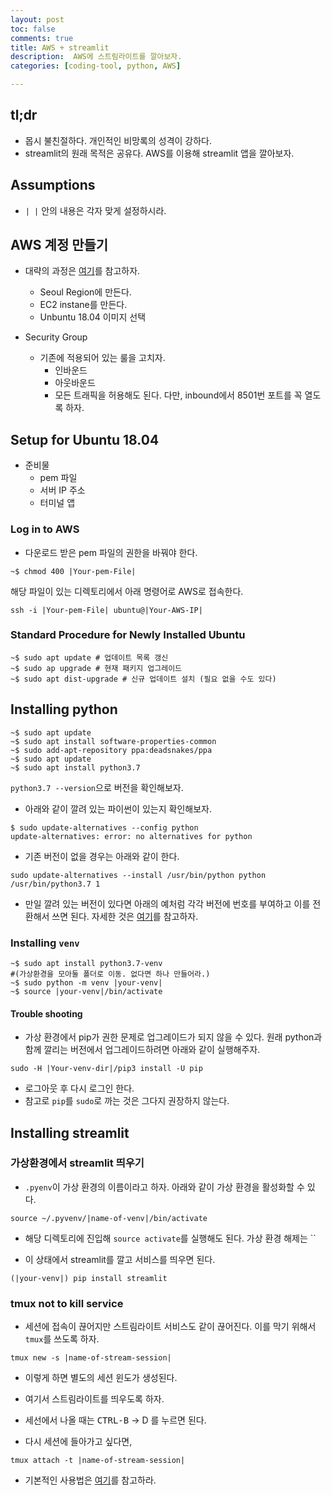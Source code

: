 ```yaml
---
layout: post
toc: false
comments: true
title: AWS + streamlit 
description:  AWS에 스트림라이트를 깔아보자. 
categories: [coding-tool, python, AWS]

---
```


## tl;dr 

- 몹시 불친절하다.  개인적인 비망록의 성격이 강하다. 
- streamlit의 원래 목적은 공유다. AWS를 이용해 streamlit 앱을 깔아보자. 

## Assumptions 

- `| |`  안의 내용은 각자 맞게 설정하시라. 

## AWS 계정 만들기 

- 대략의 과정은 [여기](https://towardsdatascience.com/how-to-deploy-a-streamlit-app-using-an-amazon-free-ec2-instance-416a41f69dc3)를 참고하자. 

	- Seoul Region에 만든다. 
	- EC2 instane를 만든다. 
	- Unbuntu 18.04 이미지 선택 

- Security Group
	- 기존에 적용되어 있는 룰을 고치자.  
		- 인바운드 
		- 아웃바운드 
		- 모든 트래픽을 허용해도 된다. 다만, inbound에서 8501번 포트를 꼭 열도록 하자. 

## Setup for Ubuntu 18.04

- 준비물 
	- pem 파일 
	- 서버 IP 주소 
	- 터미널 앱 

### Log in to AWS 

- 다운로드 받은 pem 파일의 권한을 바꿔야 한다. 

```shell
~$ chmod 400 |Your-pem-File|
```

해당 파일이 있는 디렉토리에서 아래 명령어로 AWS로 접속한다. 

```shell
ssh -i |Your-pem-File| ubuntu@|Your-AWS-IP|
```

### Standard Procedure for Newly Installed Ubuntu 

```shell
~$ sudo apt update # 업데이트 목록 갱신
~$ sudo ap upgrade # 현재 패키지 업그레이드
~$ sudo apt dist-upgrade # 신규 업데이트 설치 (필요 없을 수도 있다)
```
 
## Installing python 

```shell
~$ sudo apt update
~$ sudo apt install software-properties-common
~$ sudo add-apt-repository ppa:deadsnakes/ppa
~$ sudo apt update
~$ sudo apt install python3.7
```

`python3.7 --version`으로 버전을 확인해보자. 

- 아래와 같이 깔려 있는 파이썬이 있는지 확인해보자. 

```shell
$ sudo update-alternatives --config python
update-alternatives: error: no alternatives for python
```

- 기존 버전이 없을 경우는 아래와 같이 한다. 

```shell
sudo update-alternatives --install /usr/bin/python python /usr/bin/python3.7 1
```

- 만일 깔려 있는 버전이 있다면 아래의 예처럼 각각 버전에 번호를 부여하고 이를 전환해서 쓰면 된다. 자세한 것은 [여기](https://anarinsk.github.io/lostineconomics-v2-1/coding-tool/python/wsl/2020/03/19/WSL_Cmder.html)를 참고하자.  



### Installing `venv`

```shell
~$ sudo apt install python3.7-venv
#(가상환경을 모아둘 폴더로 이동. 없다면 하나 만들어라.)
~$ sudo python -m venv |your-venv|
~$ source |your-venv|/bin/activate 
```

#### Trouble shooting 

- 가상 환경에서 pip가 권한 문제로 업그레이드가 되지 않을 수 있다. 원래 python과 함께 깔리는 버전에서 업그레이드하려면 아래와 같이 실행해주자. 

```shell
sudo -H |Your-venv-dir|/pip3 install -U pip 
```
- 로그아웃 후 다시 로그인 한다.
- 참고로 `pip`를 `sudo`로 까는 것은 그다지 권장하지 않는다.   


## Installing streamlit

### 가상환경에서 streamlit 띄우기 

- `.pyenv`이 가상 환경의 이름이라고 하자. 아래와 같이 가상 환경을 활성화할 수 있다. 

```shell 
source ~/.pyvenv/|name-of-venv|/bin/activate
```
- 해당 디렉토리에 진입해 `source activate`를 실행해도 된다. 가상 환경 해제는 ``

- 이 상태에서 streamlit를 깔고 서비스를 띄우면 된다. 

```shell 
(|your-venv|) pip install streamlit
```

### tmux not to kill service 

- 세션에 접속이 끊어지만 스트림라이트 서비스도 같이 끊어진다. 이를 막기 위해서 `tmux`를 쓰도록 하자. 

```shell
tmux new -s |name-of-stream-session|
```

- 이렇게 하면 별도의 세션 윈도가 생성된다. 
- 여기서 스트림라이트를 띄우도록 하자. 
- 세선에서 나올 때는 <kbd>CTRL-B</kbd> &rarr; D 를 누르면 된다. 

- 다시 세션에 들아가고 싶다면,

```shell
tmux attach -t |name-of-stream-session|
```

- 기본적인 사용법은 [여기](https://gist.github.com/LeoHeo/70d191eb629b7e3e3084278e19a73e38)를 참고하라. 
<!--stackedit_data:
eyJoaXN0b3J5IjpbMTY0MzUwNzExLDg3MTk2NDg3OCwtMTMyNT
YxMjI4NiwxOTI2MDA5MTI0LDg4OTMxMjQ3MF19
-->